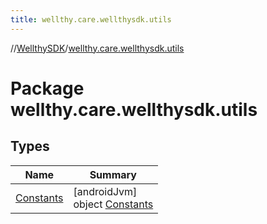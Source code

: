 ```yaml
---
title: wellthy.care.wellthysdk.utils
---
```

//[WellthySDK](../../index.html)/[wellthy.care.wellthysdk.utils](index.html)



# Package wellthy.care.wellthysdk.utils



## Types


| Name | Summary |
|---|---|
| [Constants](-constants/index.html) | [androidJvm]<br>object [Constants](-constants/index.html) |

